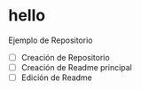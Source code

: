 # hello
Ejemplo de Repositorio
- [ ] Creación de Repositorio
- [ ] Creación de Readme principal
- [ ] Edición de Readme
